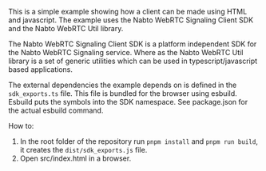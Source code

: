 This is a simple example showing how a client can be made using HTML and
javascript. The example uses the Nabto WebRTC Signaling Client SDK and the Nabto WebRTC
Util library.

The Nabto WebRTC Signaling Client SDK is a platform independent SDK for the
Nabto WebRTC Signaling service. Where as the Nabto WebRTC Util library is a set
of generic utilities which can be used in typescript/javascript based
applications.

The external dependencies the example depends on is defined in the
`sdk_exports.ts` file. This file is bundled for the browser using esbuild.
Esbuild puts the symbols into the SDK namespace. See package.json for the actual
esbuild command.

How to:

1. In the root folder of the repository run `pnpm install` and `pnpm run build`,
   it creates the `dist/sdk_exports.js` file.
2. Open src/index.html in a browser.
